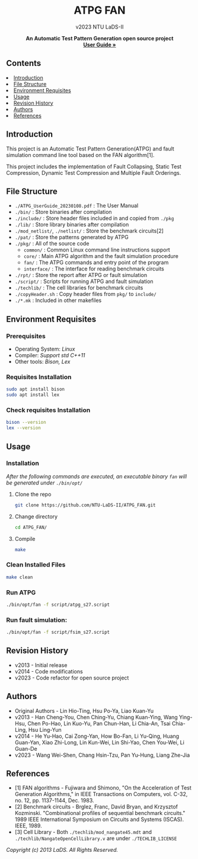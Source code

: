 
<!-- <a name="readme-top"></a> -->

<div align="center">
  <h1 align="center"><b>ATPG FAN</b></h1>
  <p align="center">v2023 NTU LaDS-II</p>
  <p align="center">
    <strong>An Automatic Test Pattern Generation open source project</strong>
    <a href="https://github.com/NTU-LaDS-II/ATPG_FAN/blob/main/ATPG_UserGuide_20230108.pdf"><br />
    <strong>User Guide »</strong></a>
    <!-- <a href="https://github.com/othneildrew/Best-README-Template">View Demo</a> -->
  </p>
</div>

## Contents

<li>
  <a href="#introduction">Introduction</a>
</li>
<li>
  <a href="#file-structure">File Structure</a>
</li>
<li><a href="#environment-requisites">Environment Requisites</a></li>
<li><a href="#usage">Usage</a></li>
<li><a href="#revision-history">Revision History</a></li>
<li><a href="#authors">Authors</a></li>
<li><a href="#references">References</a></li>

## Introduction

This project is an Automatic Test Pattern Generation(ATPG) and fault simulation command line tool based on the FAN algorithm[1].

This project includes the implementation of Fault Collapsing, Static Test Compression, Dynamic Test Compression and Multiple Fault Orderings.

<!-- <p align="right">(<a href="#readme-top">back to top</a>)</p> -->

## File Structure

- `./ATPG_UserGuide_20230108.pdf` : The User Manual 
- `./bin/` : Store binaries after compilation 
- `./include/` : Store header files included in and copied from `./pkg` 
- `./lib/` : Store library binaries after compilation 
- `./mod_netlist/`, `./netlist/` : Store the benchmark circuits[2]
- `./pat/` : Store the patterns generated by ATPG 
- `./pkg/` : All of the source code 
  - `common/` : Common Linux command line instructions support 
  - `core/` : Main ATPG algorithm and the fault simulation procedure 
  - `fan/` : The ATPG commands and entry point of the program
  - `interface/` : The interface for reading benchmark circuits 
- `./rpt/` : Store the report after ATPG or fault simulation 
- `./script/` : Scripts for running ATPG and fault simulation 
- `./techlib/` : The cell libraries for benchmark circuits
- `./copyHeader.sh` : Copy header files from `pkg/` to `include/`
- `./*.mk` : Included in other makefiles


## Environment Requisites

### Prerequisites
* Operating System: _Linux_
* Compiler: _Support std C++11_
* Other tools: _Bison, Lex_

### Requisites Installation
```sh
sudo apt install bison
sudo apt install lex
```
### Check requisites Installation
```sh
bison --version
lex --version
```

## Usage

### Installation
_After the following commands are executed, an executable binary `fan` will be generated under `./bin/opt/`_
1. Clone the repo
    ```sh
    git clone https://github.com/NTU-LaDS-II/ATPG_FAN.git
    ```
2. Change directory
    ```sh
    cd ATPG_FAN/
    ```
3. Compile
    ```sh
    make
    ```

### Clean Installed Files
```sh
make clean
```

### Run ATPG
```sh
./bin/opt/fan -f script/atpg_s27.script
```

### Run fault simulation:
```sh
./bin/opt/fan -f script/fsim_s27.script
```


## Revision History

* v2013 - Initial release
* v2014 - Code modifications
* v2023 - Code refactor for open source project


## Authors

* Original Authors - Lin Hio-Ting, Hsu Po-Ya, Liao Kuan-Yu 
* v2013 - Han Cheng-You, Chen Ching-Yu, Chiang Kuan-Ying, Wang Ying-Hsu, Chen Po-Hao, Lin Kuo-Yu, Pan Chun-Han, Li Chia-An, Tsai Chia-Ling, Hsu Ling-Yun
* v2014 - He Yu-Hao, Cai Zong-Yan, How Bo-Fan, Li Yu-Qing, Huang Guan-Yan, Xiao Zhi-Long, Lin Kun-Wei, Lin Shi-Yao, Chen You-Wei, Li Guan-De
* v2023 - Wang Wei-Shen, Chang Hsin-Tzu, Pan Yu-Hung, Liang Zhe-Jia

## References

* [1] FAN algorithms - Fujiwara and Shimono, "On the Acceleration of Test Generation Algorithms," in IEEE Transactions on Computers, vol. C-32, no. 12, pp. 1137-1144, Dec. 1983.
* [2] Benchmark circuits - Brglez, Franc, David Bryan, and Krzysztof Kozminski. "Combinational profiles of sequential benchmark circuits." 1989 IEEE International Symposium on Circuits and Systems (ISCAS). IEEE, 1989.
* [3] Cell Library - Both `./techlib/mod_nangate45.mdt` and `./techlib/NangateOpenCellLibrary.v` are under `./TECHLIB_LICENSE`

*Copyright (c) 2013 LaDS. All Rights Reserved.*